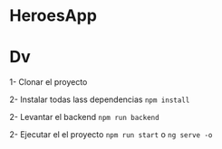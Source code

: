 # HeroesApp

# Dv

1- Clonar el proyecto

2- Instalar todas lass dependencias ``npm install``

2- Levantar el backend  ``npm run backend``

2- Ejecutar el el proyecto  ``npm run start`` o ``ng serve -o``
